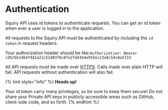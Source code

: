 # Authentication

Squiry API uses id tokens to authenticate requests. You can get an id token when ever a user is logged in to the application.

All requests to the Squiry API must be authenticated by including the `id token` in request headers.

Your authorization header should be like:`Authorization: Bearer cd525b1d647942a21c51d03f8c07e2fd43b4e955ec13a8c54c8a5f2d`

All API requests must be made over [HTTPS](http://en.wikipedia.org/wiki/HTTP_Secure). Calls made over plain HTTP will fail. API requests without authentication will also fail.

{% hint style="info" %}
**Heads up!**

Your id token carry many privileges, so be sure to keep them secure! Do not share your Private API keys in publicly accessible areas such as GitHub, client-side code, and so forth.
{% endhint %}

